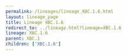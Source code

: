 ```yaml
---
permalink: /lineages/lineage_XBC.1.6.html
layout: lineage_page
title: Lineage XBC.1.6
redirect_to: ../lineage.html?lineage=XBC.1.6
lineage: XBC.1.6
parent: XBC.1
children: ['XBC.1.6']
---
```

